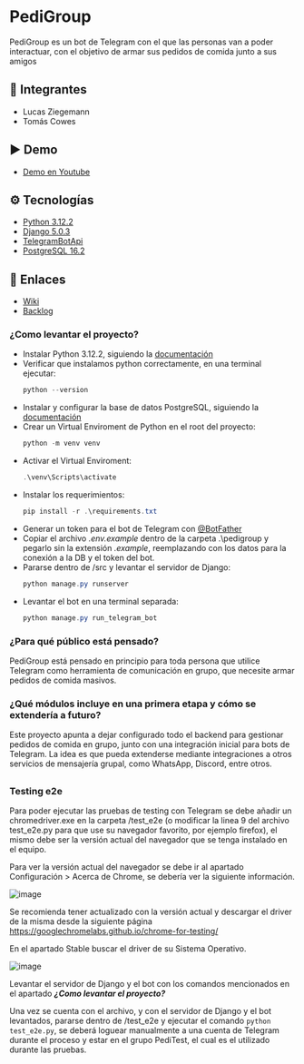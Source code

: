 # PediGroup
PediGroup es un bot de Telegram con el que las personas van a poder interactuar, con el objetivo de armar sus pedidos de comida junto a sus amigos

## 👤 Integrantes
- Lucas Ziegemann
- Tomás Cowes

## ▶️ Demo
- [Demo en Youtube](https://www.youtube.com/watch?v=T82gkiOd_ao)

## ⚙️ Tecnologías
- [Python 3.12.2](https://www.python.org/) 
- [Django 5.0.3](https://www.djangoproject.com/)
- [TelegramBotApi](https://core.telegram.org/bots/api)
- [PostgreSQL 16.2](https://www.postgresql.org/)

## 🔗 Enlaces
- [Wiki](https://github.com/tcowes/pedigroup/wiki)
- [Backlog](https://lucasziegemann.atlassian.net/jira/core/projects/PED/board)

### ¿Como levantar el proyecto?
- Instalar Python 3.12.2, siguiendo la [documentación](https://www.python.org/downloads/release/python-3122/)
- Verificar que instalamos python correctamente, en una terminal ejecutar:
    ```powershell
    python --version
    ```
- Instalar y configurar la base de datos PostgreSQL, siguiendo la [documentación](https://www.postgresql.org/download/)
- Crear un Virtual Enviroment de Python en el root del proyecto:
    ```powershell
    python -m venv venv
    ```
- Activar el Virtual Enviroment:
    ```powershell
    .\venv\Scripts\activate
    ```
- Instalar los requerimientos:
    ```powershell
    pip install -r .\requirements.txt
    ```
- Generar un token para el bot de Telegram con [@BotFather](https://core.telegram.org/bots/features#botfather)
- Copiar el archivo *.env.example* dentro de la carpeta .\pedigroup y pegarlo sin la extensión *.example*, reemplazando con los datos para la conexión a la DB y el token del bot.
- Pararse dentro de /src y levantar el servidor de Django:
    ```powershell
    python manage.py runserver
    ```
- Levantar el bot en una terminal separada:
    ```powershell
    python manage.py run_telegram_bot
    ```

### ¿Para qué público está pensado?
PediGroup está pensado en principio para toda persona que utilice Telegram como herramienta de comunicación en grupo, que necesite armar pedidos de comida masivos.

### ¿Qué módulos incluye en una primera etapa y cómo se extendería a futuro?
Este proyecto apunta a dejar configurado todo el backend para gestionar pedidos de comida en grupo, junto con una integración inicial para bots de Telegram. La
idea es que pueda extenderse mediante integraciones a otros servicios de mensajería grupal, como WhatsApp, Discord, entre otros.

##
### Testing e2e
Para poder ejecutar las pruebas de testing con Telegram se debe añadir un chromedriver.exe en la carpeta /test_e2e (o modificar la linea 9 del archivo test_e2e.py para que use su navegador favorito, por ejemplo firefox), el mismo debe ser la versión actual del navegador que se tenga instalado en el equipo.

Para ver la versión actual del navegador se debe ir al apartado Configuración > Acerca de Chrome, se debería ver la siguiente información.

![image](https://github.com/tcowes/pedigroup/assets/102646749/c416c404-db5d-4db6-b3be-315d2fcfde23)

Se recomienda tener actualizado con la versión actual y descargar el driver de la misma desde la siguiente página https://googlechromelabs.github.io/chrome-for-testing/

En el apartado Stable buscar el driver de su Sistema Operativo.

![image](https://github.com/tcowes/pedigroup/assets/102646749/fa3346cf-d7b0-454d-b277-7fe0ba8d59ef)

Levantar el servidor de Django y el bot con los comandos mencionados en el apartado ***¿Como levantar el proyecto?***

Una vez se cuenta con el archivo, y con el servidor de Django y el bot levantados, pararse dentro de /test_e2e y ejecutar el comando ```python test_e2e.py```, se deberá loguear manualmente a una cuenta de Telegram durante el proceso y estar en el grupo PediTest, el cual es el utilizado durante las pruebas.
